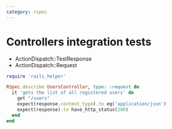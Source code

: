 ```yaml
---
category: rspec
---
```


# Controllers integration tests

* ActionDispatch::TestResponse
* ActionDispatch::Request

```ruby
require 'rails_helper'

RSpec.describe UsersController, type: :request do
  it 'gets the list of all registered users' do
    get "/users"
    expect(response.content_type).to eq('application/json')
    expect(response).to have_http_status(200)
  end
end


```

